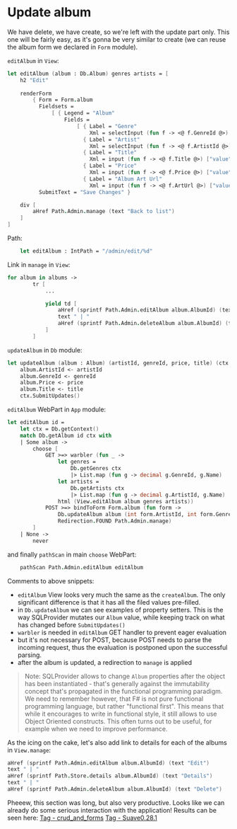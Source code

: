 # Update album

We have delete, we have create, so we're left with the update part only.
This one will be fairly easy, as it's gonna be very similar to create (we can reuse the album form we declared in `Form` module).

`editAlbum` in `View`:

```fsharp
let editAlbum (album : Db.Album) genres artists = [ 
    h2 "Edit"
        
    renderForm
        { Form = Form.album
          Fieldsets = 
              [ { Legend = "Album"
                  Fields = 
                      [ { Label = "Genre"
                          Xml = selectInput (fun f -> <@ f.GenreId @>) genres (Some (decimal album.GenreId)) }
                        { Label = "Artist"
                          Xml = selectInput (fun f -> <@ f.ArtistId @>) artists (Some (decimal album.ArtistId))}
                        { Label = "Title"
                          Xml = input (fun f -> <@ f.Title @>) ["value", album.Title] }
                        { Label = "Price"
                          Xml = input (fun f -> <@ f.Price @>) ["value", formatDec album.Price] }
                        { Label = "Album Art Url"
                          Xml = input (fun f -> <@ f.ArtUrl @>) ["value", "/placeholder.gif"] } ] } ]
          SubmitText = "Save Changes" }

    div [
        aHref Path.Admin.manage (text "Back to list")
    ]
]
```

Path:

```fsharp
    let editAlbum : IntPath = "/admin/edit/%d"    
```

Link in `manage` in `View`:

```fsharp
for album in albums -> 
        tr [
            ...

            yield td [
                aHref (sprintf Path.Admin.editAlbum album.AlbumId) (text "Edit")
                text " | "
                aHref (sprintf Path.Admin.deleteAlbum album.AlbumId) (text "Delete")
            ]
        ]
```

`updateAlbum` in `Db` module:

```fsharp
let updateAlbum (album : Album) (artistId, genreId, price, title) (ctx : DbContext) =
    album.ArtistId <- artistId
    album.GenreId <- genreId
    album.Price <- price
    album.Title <- title
    ctx.SubmitUpdates()
```

`editAlbum` WebPart in `App` module:

```fsharp
let editAlbum id =
    let ctx = Db.getContext()
    match Db.getAlbum id ctx with
    | Some album ->
        choose [
            GET >=> warbler (fun _ ->
                let genres = 
                    Db.getGenres ctx 
                    |> List.map (fun g -> decimal g.GenreId, g.Name)
                let artists = 
                    Db.getArtists ctx
                    |> List.map (fun g -> decimal g.ArtistId, g.Name)
                html (View.editAlbum album genres artists))
            POST >=> bindToForm Form.album (fun form ->
                Db.updateAlbum album (int form.ArtistId, int form.GenreId, form.Price, form.Title) ctx
                Redirection.FOUND Path.Admin.manage)
        ]
    | None -> 
        never
```

and finally `pathScan` in main `choose` WebPart:

```fsharp
    pathScan Path.Admin.editAlbum editAlbum
```

Comments to above snippets:

- `editAlbum` View looks very much the same as the `createAlbum`. The only significant difference is that it has all the filed values pre-filled. 
- in `Db.updateAlbum` we can see examples of property setters. This is the way SQLProvider mutates our `Album` value, while keeping track on what has changed before `SubmitUpdates()`
- `warbler` is needed in `editAlbum` GET handler to prevent eager evaluation
- but it's not necessary for POST, because POST needs to parse the incoming request, thus the evaluation is postponed upon the successful parsing.
- after the album is updated, a redirection to `manage` is applied

> Note: SQLProvider allows to change `Album` properties after the object has been instantiated - that's generally against the immutability concept that's propagated in the functional programming paradigm. We need to remember however, that F# is not pure functional programming language, but rather "functional first". This means that while it encourages to write in functional style, it still allows to use Object Oriented constructs. This often turns out to be useful, for example when we need to improve performance.

As the icing on the cake, let's also add link to details for each of the albums in `View.manage`:

```fsharp
aHref (sprintf Path.Admin.editAlbum album.AlbumId) (text "Edit")
text " | "
aHref (sprintf Path.Store.details album.AlbumId) (text "Details")
text " | "
aHref (sprintf Path.Admin.deleteAlbum album.AlbumId) (text "Delete")
```

Pheeew, this section was long, but also very productive. Looks like we can already do some serious interaction with the application!
Results can be seen here: [Tag - crud_and_forms](https://github.com/theimowski/SuaveMusicStore/tree/crud_and_forms)
[Tag - Suave0.28.1](https://github.com/SuaveIO/suave/tree/v0.28.1)
